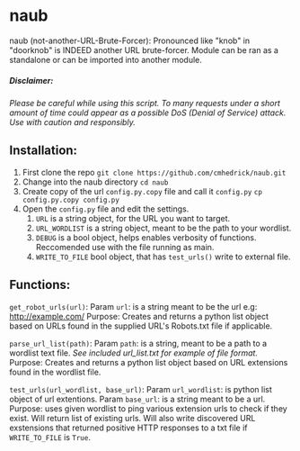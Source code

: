 # naub
naub (not-another-URL-Brute-Forcer): Pronounced like "knob" in "doorknob" is INDEED another URL brute-forcer. Module can be ran as a standalone or can be imported into another module.
##### Disclaimer:
_Please be careful while using this script. To many requests under a short amount of time could appear as a possible DoS (Denial of Service) attack. Use with caution and responsibly._

## Installation:
1. First clone the repo
`git clone https://github.com/cmhedrick/naub.git`
2. Change into the naub directory
`cd naub`
3. Create copy of the url `config.py.copy` file and call it `config.py`
`cp config.py.copy config.py`
4. Open the `config.py` file and edit the settings.
    1. `URL` is a string object, for the URL you want to target.
    2. `URL_WORDLIST` is a string object, meant to be the path to your wordlist.
    3. `DEBUG` is a bool object, helps enables verbosity of functions. Reccomended use with the file running as main.
    4. `WRITE_TO_FILE` bool object, that has `test_urls()` write to external file.

## Functions:
`get_robot_urls(url)`:
Param `url`: is a string meant to be the url e.g: http://example.com/
Purpose: Creates and returns a python list object based on URLs found in the supplied URL's Robots.txt file if applicable.

`parse_url_list(path)`:
Param `path`: is a string, meant to be a path to a wordlist text file. *See included url_list.txt for example of file format.*
Purpose: Creates and returns a python list object based on URL extensions found in the wordlist file.

`test_urls(url_wordlist, base_url)`:
Param `url_wordlist`: is python list object of url extentions.
Param `base_url`: is a string meant to be a url.
Purpose: uses given wordlist to ping various extension urls to check if they exist. Will return list of existing urls. Will also write discovered URL exstensions that returned positive HTTP responses to a txt file if `WRITE_TO_FILE` is `True`.